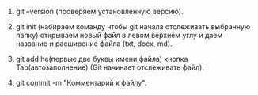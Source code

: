 1. git –version (проверяем установленную версию).

2. git init (набираем команду чтобы git начала отслеживать выбранную папку) открываем новый файл в левом верхнем углу и даем название и расширение файла (txt, docx, md).

3. git add he(первые две буквы имени файла) кнопка Tab(автозаполнение) (Git начинает отслеживать файл).

4. git commit -m "Комментарий к файлу".
